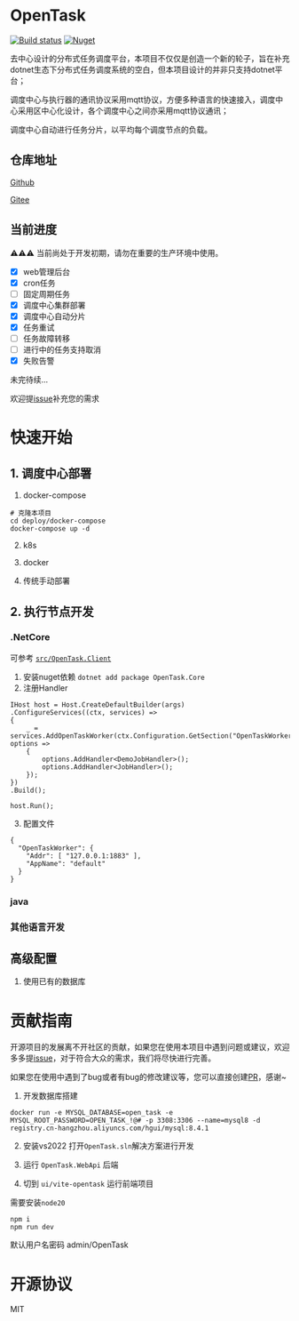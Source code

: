 # OpenTask

[![Build status](https://github.com/SpringHgui/OpenTask/workflows/build/badge.svg)](https://github.com/SpringHgui/OpenTask/actions)
[![Nuget](https://img.shields.io/nuget/v/OpenTask.Core)](https://www.nuget.org/packages/OpenTask.Core/)

去中心设计的分布式任务调度平台，本项目不仅仅是创造一个新的轮子，旨在补充dotnet生态下分布式任务调度系统的空白，但本项目设计的并非只支持dotnet平台；

调度中心与执行器的通讯协议采用mqtt协议，方便多种语言的快速接入，调度中心采用区中心化设计，各个调度中心之间亦采用mqtt协议通讯；

调度中心自动进行任务分片，以平均每个调度节点的负载。

## 仓库地址

[Github](https://github.com/SpringHgui/OpenTask)

[Gitee](https://gitee.com/SpringHgui/OpenTask)

## 当前进度
⚠⚠⚠ 当前尚处于开发初期，请勿在重要的生产环境中使用。

- [x] web管理后台
- [x] cron任务
- [ ] 固定周期任务
- [x] 调度中心集群部署
- [x] 调度中心自动分片
- [x] 任务重试
- [ ] 任务故障转移
- [ ] 进行中的任务支持取消
- [x] 失败告警

未完待续...

欢迎提[issue](https://github.com/SpringHgui/OpenTask/issues)补充您的需求
# 快速开始
## 1. 调度中心部署
1. docker-compose
```
# 克隆本项目
cd deploy/docker-compose
docker-compose up -d
```
2. k8s

3. docker

4. 传统手动部署

## 2. 执行节点开发
### .NetCore
可参考 [`src/OpenTask.Client` 
](https://github.com/SpringHgui/OpenTask/tree/f37696f51cf642a8dbf043fabb90568bdbf295e7/src/OpenTask.Client)

1. 安装nuget依赖 `dotnet add package OpenTask.Core`
2. 注册Handler
```
IHost host = Host.CreateDefaultBuilder(args)
.ConfigureServices((ctx, services) =>
{
    _ = services.AddOpenTaskWorker(ctx.Configuration.GetSection("OpenTaskWorker"), options =>
    {
        options.AddHandler<DemoJobHandler>();
        options.AddHandler<JobHandler>();
    });
})
.Build();

host.Run();
```
3. 配置文件
```
{
  "OpenTaskWorker": {
    "Addr": [ "127.0.0.1:1883" ],
    "AppName": "default"
  }
}
```
### java

### 其他语言开发

## 高级配置
1. 使用已有的数据库


# 贡献指南

开源项目的发展离不开社区的贡献，如果您在使用本项目中遇到问题或建议，欢迎多多提[issue](https://github.com/SpringHgui/OpenTask/issues)，对于符合大众的需求，我们将尽快进行完善。

如果您在使用中遇到了bug或者有bug的修改建议等，您可以直接创建[PR](https://github.com/SpringHgui/OpenTask/pulls)，感谢~

1. 开发数据库搭建
```
docker run -e MYSQL_DATABASE=open_task -e MYSQL_ROOT_PASSWORD=OPEN_TASK_!@# -p 3308:3306 --name=mysql8 -d registry.cn-hangzhou.aliyuncs.com/hgui/mysql:8.4.1
```
2. 安装vs2022
打开`OpenTask.sln`解决方案进行开发

3. 运行 `OpenTask.WebApi` 后端

3. 切到 `ui/vite-opentask` 运行前端项目

需要安装`node20`
```
npm i
npm run dev
```

默认用户名密码 admin/OpenTask

# 开源协议
MIT
